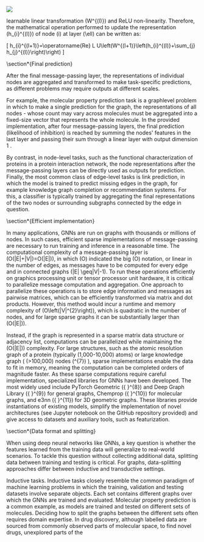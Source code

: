 ![](https://cdn.mathpix.com/cropped/2024_05_28_09a6ffb5cfe6176c86bbg-1.jpg?height=684&width=1811&top_left_y=372&top_left_x=146)

learnable linear transformation \(W^{(l)}\) and ReLU non-linearity. Therefore, the mathematical operation performed to update the representation \(h_{i}^{(l)}\) of node \(i\) at layer \(\ell\) can be written as:

\[
h_{i}^{(l+1)}=\operatorname{Re} L U\left(W^{(l+1)}\left(h_{i}^{(l)}+\sum_{j} h_{j}^{(l)}\right)\right)
\]

\section*{Final prediction}

After the final message-passing layer, the representations of individual nodes are aggregated and transformed to make task-specific predictions, as different problems may require outputs at different scales.

For example, the molecular property prediction task is a graphlevel problem in which to make a single prediction for the graph, the representations of all nodes - whose count may vary across molecules must be aggregated into a fixed-size vector that represents the whole molecule. In the provided implementation, after four message-passing layers, the final prediction (likelihood of inhibition) is reached by summing the nodes' features in the last layer and passing their sum through a linear layer with output dimension 1 .

By contrast, in node-level tasks, such as the functional characterization of proteins in a protein interaction network, the node representations after the message-passing layers can be directly used as outputs for prediction. Finally, the most common class of edge-level tasks is link prediction, in which the model is trained to predict missing edges in the graph, for example knowledge graph completion or recommendation systems. For this, a classifier is typically trained by aggregating the final representations of the two nodes or surrounding subgraphs connected by the edge in question.

\section*{Efficient implementation}

In many applications, GNNs are run on graphs with thousands or millions of nodes. In such cases, efficient sparse implementations of message-passing are necessary to run training and inference in a reasonable time. The computational complexity of a message-passing layer is \(O(|E|+|V|)=O(|E|)\), in which \(O\) indicated the big \(O\) notation, or linear in the number of edges, as messages have to be computed for every edge and in connected graphs \(|E| \geq|V|-1\). To run these operations efficiently on graphics processing unit or tensor processor unit hardware, it is critical to parallelize message computation and aggregation.
One approach to parallelize these operations is to store edge information and messages as pairwise matrices, which can be efficiently transformed via matrix and dot products. However, this method would incur a runtime and memory complexity of \(O\left(|V|^{2}\right)\), which is quadratic in the number of nodes, and for large sparse graphs it can be substantially larger than \(O(|E|)\).

Instead, if the graph is represented in a sparse matrix data structure or adjacency list, computations can be parallelized while maintaining the \(O(|E|)\) complexity. For large structures, such as the atomic resolution graph of a protein (typically \(1,000-10,000\) atoms) or large knowledge graph ( \(>100,000\) nodes \(^{7}\) ), sparse implementations enable the data to fit in memory, meaning the computation can be completed orders of magnitude faster. As these sparse computations require careful implementation, specialized libraries for GNNs have been developed. The most widely used include PyTorch Geometric \({ }^{8}\) and Deep Graph Library \({ }^{9}\) for general graphs, Chemprop \({ }^{10}\) for molecular graphs, and e3nn \({ }^{11}\) for 3D geometric graphs. These libraries provide instantiations of existing models, simplify the implementation of novel architectures (see Jupyter notebook on the GitHub repository provided) and give access to datasets and auxiliary tools, such as featurization.

\section*{Data format and splitting}

When using deep neural networks like GNNs, a key question is whether the features learned from the training data will generalize to real-world scenarios. To tackle this question without collecting additional data, splitting data between training and testing is critical. For graphs, data-splitting approaches differ between inductive and transductive settings.

Inductive tasks. Inductive tasks closely resemble the common paradigm of machine learning problems in which the training, validation and testing datasets involve separate objects. Each set contains different graphs over which the GNNs are trained and evaluated. Molecular property prediction is a common example, as models are trained and tested on different sets of molecules. Deciding how to split the graphs between the different sets often requires domain expertise. In drug discovery, although labelled data are sourced from commonly observed parts of molecular space, to find novel drugs, unexplored parts of the
